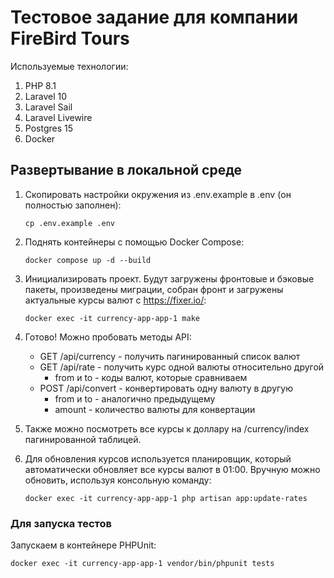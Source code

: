 # Тестовое задание для компании FireBird Tours

Используемые технологии:

1. PHP 8.1
2. Laravel 10
3. Laravel Sail
4. Laravel Livewire
5. Postgres 15
6. Docker

## Развертывание в локальной среде

1. Скопировать настройки окружения из .env.example в .env (он полностью заполнен):

    ```shell
    cp .env.example .env
    ```

2. Поднять контейнеры с помощью Docker Compose:

    ```shell
    docker compose up -d --build
    ```

3. Инициализировать проект. Будут загружены фронтовые и бэковые пакеты, произведены миграции, собран фронт и загружены актуальные курсы валют с <https://fixer.io/>:

    ```shell
    docker exec -it currency-app-app-1 make
    ```

4. Готово! Можно пробовать методы API:
    - GET /api/currency - получить пагинированный список валют
    - GET /api/rate - получить курс одной валюты относительно другой
        - from и to - коды валют, которые сравниваем
    - POST /api/convert - конвертировать одну валюту в другую
        - from и to - аналогично предыдущему
        - amount - количество валюты для конвертации

5. Также можно посмотреть все курсы к доллару на /currency/index пагинированной таблицей.

6. Для обновления курсов используется планировщик, который автоматически обновляет все курсы валют в 01:00. Вручную можно обновить, используя консольную команду:

    ```shell
    docker exec -it currency-app-app-1 php artisan app:update-rates
    ```

### Для запуска тестов

Запускаем в контейнере PHPUnit:

```shell
docker exec -it currency-app-app-1 vendor/bin/phpunit tests
```
